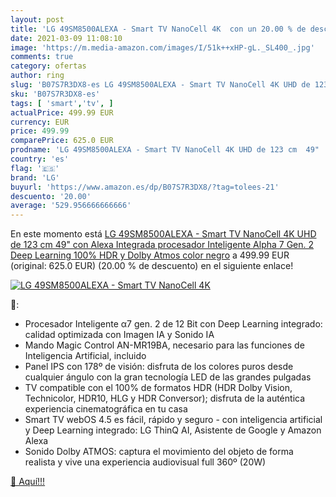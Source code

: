 ```yaml
---
layout: post
title: 'LG 49SM8500ALEXA - Smart TV NanoCell 4K  con un 20.00 % de descuento'
date: 2021-03-09 11:08:10
image: 'https://m.media-amazon.com/images/I/51k++xHP-gL._SL400_.jpg'
comments: true
category: ofertas
author: ring
slug: 'B07S7R3DX8-es LG 49SM8500ALEXA - Smart TV NanoCell 4K UHD de 123 cm 49"...'
sku: 'B07S7R3DX8-es'
tags: [ 'smart','tv', ]
actualPrice: 499.99 EUR
currency: EUR
price: 499.99
comparePrice: 625.0 EUR
prodname: 'LG 49SM8500ALEXA - Smart TV NanoCell 4K UHD de 123 cm  49"  con Alexa Integrada  procesador Inteligente Alpha 7 Gen. 2  Deep Learning  100% HDR y Dolby Atmos  color negro'
country: 'es'
flag: '🇪🇸'
brand: 'LG'
buyurl: 'https://www.amazon.es/dp/B07S7R3DX8/?tag=tolees-21'
descuento: '20.00'
average: '529.956666666666'
---
```


En este momento está [LG 49SM8500ALEXA - Smart TV NanoCell 4K UHD de 123 cm  49"  con Alexa Integrada  procesador Inteligente Alpha 7 Gen. 2  Deep Learning  100% HDR y Dolby Atmos  color negro](https://www.amazon.es/dp/B07S7R3DX8/?tag=tolees-21) a 499.99 EUR (original: 625.0 EUR) (20.00 %  de descuento) en el siguiente enlace!

[![LG 49SM8500ALEXA - Smart TV NanoCell 4K ](https://m.media-amazon.com/images/I/51k++xHP-gL._SL400_.jpg)](https://www.amazon.es/dp/B07S7R3DX8/?tag=tolees-21)

🔎:

- Procesador Inteligente α7 gen. 2 de 12 Bit con Deep Learning integrado: calidad optimizada con Imagen IA y Sonido IA
- Mando Magic Control AN-MR19BA, necesario para las funciones de Inteligencia Artificial, incluido
- Panel IPS con 178º de visión: disfruta de los colores puros desde cualquier ángulo con la gran tecnología LED de las grandes pulgadas
- TV compatible con el 100% de formatos HDR (HDR Dolby Vision, Technicolor, HDR10, HLG y HDR Conversor); disfruta de la auténtica experiencia cinematográfica en tu casa
- Smart TV webOS 4.5 es fácil, rápido y seguro - con inteligencia artificial y Deep Learning integrado: LG ThinQ AI, Asistente de Google y Amazon Alexa
- Sonido Dolby ATMOS: captura el movimiento del objeto de forma realista y vive una experiencia audiovisual full 360º (20W)

[🛒 Aquí!!!](https://www.amazon.es/dp/B07S7R3DX8/?tag=tolees-21)
